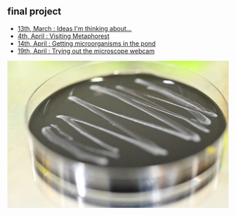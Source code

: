 ## final project

- [13th, March : Ideas I'm thinking about...](0313/index.md)
- [4th, April : Visiting Metaphorest](../docs/week6/1/d/index.md)
- [14th, April : Getting microorganisms in the pond](0414/index.md)
- [19th, April : Trying out the microscope webcam](0419/index.md)


<img alt="img" src="images/IMG_4673.jpeg">